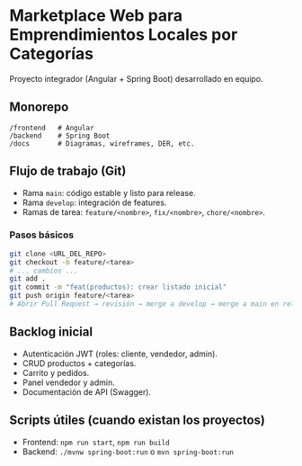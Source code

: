 # Marketplace Web para Emprendimientos Locales por Categorías

Proyecto integrador (Angular + Spring Boot) desarrollado en equipo.

## Monorepo
```
/frontend   # Angular
/backend    # Spring Boot
/docs       # Diagramas, wireframes, DER, etc.
```
## Flujo de trabajo (Git)
- Rama `main`: código estable y listo para release.
- Rama `develop`: integración de features.
- Ramas de tarea: `feature/<nombre>`, `fix/<nombre>`, `chore/<nombre>`.

### Pasos básicos
```bash
git clone <URL_DEL_REPO>
git checkout -b feature/<tarea>
# ... cambios ...
git add .
git commit -m "feat(productos): crear listado inicial"
git push origin feature/<tarea>
# Abrir Pull Request → revisión → merge a develop → merge a main en releases
```

## Backlog inicial
- Autenticación JWT (roles: cliente, vendedor, admin).
- CRUD productos + categorías.
- Carrito y pedidos.
- Panel vendedor y admin.
- Documentación de API (Swagger).

## Scripts útiles (cuando existan los proyectos)
- Frontend: `npm run start`, `npm run build`
- Backend: `./mvnw spring-boot:run` o `mvn spring-boot:run`